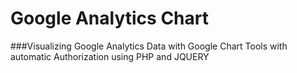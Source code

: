 # Google Analytics Chart

###Visualizing Google Analytics Data with Google Chart Tools with automatic Authorization using PHP and JQUERY 
